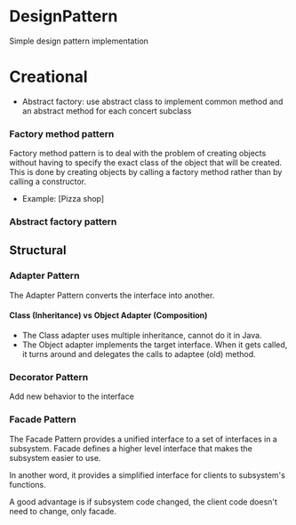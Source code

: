 # DesignPattern
Simple design pattern implementation

# Creational
 - Abstract factory: use abstract class to implement common method and an abstract method for each concert subclass

 
### Factory method pattern
Factory method pattern is to deal with the problem of creating objects without having to specify the exact class of the object that will be created. This is done by creating objects by calling a factory method rather than by calling a constructor.
  - Example: [Pizza shop]
 
### Abstract factory pattern


## Structural

### Adapter Pattern
The Adapter Pattern converts the interface into another.

#### Class (Inheritance) vs Object Adapter (Composition)
* The Class adapter uses multiple inheritance, cannot do it in Java. 
* The Object adapter implements the target interface. When it gets called, it turns around and delegates the calls to adaptee (old) method.

### Decorator Pattern
Add new behavior to the interface


### Facade Pattern
The Facade Pattern provides a unified interface to a set of interfaces in a subsystem. Facade defines a higher level interface that makes the subsystem easier to use. 

In another word, it provides a simplified interface for clients to subsystem's functions.

A good advantage is if subsystem code changed, the client code doesn't need to change, only facade.